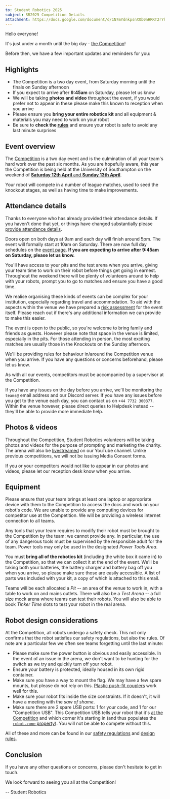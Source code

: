 ```yaml
---
to: Student Robotics 2025
subject: SR2025 Competition Details
attachment: https://docs.google.com/document/d/1N7mYdnkpsnXOb0nHRRT2rYhcLqEnq8EndQXVNaE884E/view, as a PDF
---
```


Hello everyone!

It's just under a month until the big day - [the Competition][competition-event-page]!

Before then, we have a few important updates and reminders for you:

## Highlights

- The Competition is a two day event, from Saturday morning until the finals on Sunday afternoon
- If you expect to arrive after **9:45am** on Saturday, please let us know
- We will be taking **photos and video** throughout the event, if you would prefer not to appear in these please make this known to reception when you arrive
- Please ensure you **bring your entire robotics kit** and all equipment & materials you may need to work on your robot
- Be sure to **check the [rules][rules]** and ensure your robot is safe to avoid any last minute surprises

## Event overview

The [Competition][programme-competition] is a two day event and is the culmination of all your team's hard work over the past six months.
As you are hopefully aware, this year the Competition is being held at the University of Southampton on the weekend of [**Saturday 12th April** and **Sunday 13th April**][competition-event-page].

Your robot will compete in a number of league matches, used to seed the knockout stages, as well as having time to make improvements.

## Attendance details

Thanks to everyone who has already provided their attendance details. If you haven't done that yet, or things have changed substantially please [provide attendance details][attendace-details].

Doors open on both days at 9am and each day will finish around 5pm. The event will formally start at 10am on Saturday. There are now full day schedules on the [event page][competition-event-page]. **If you are expecting to arrive after 9:45am on Saturday, please let us know.**

You'll have access to your pits and the test arena when you arrive, giving your team time to work on their robot before things get going in earnest.
Throughout the weekend there will be plenty of volunteers around to help with your robots, prompt you to go to matches and ensure you have a good time.

We realise organising these kinds of events can be complex for your institution, especially regarding travel and accommodation.
To aid with the aspects within the venue we have prepared a [risk assessment][competition-risk-assessment] for the event itself.
Please reach out if there's any additional information we can provide to make this easier.

The event is open to the public, so you're welcome to bring family and friends as guests. However please note that space in the venue is limited, especially in the pits.
For those attending in person, the most exciting matches are usually those in the Knockouts on the Sunday afternoon.

We'll be providing rules for behaviour in/around the Competition venue when you arrive. If you have any questions or concerns beforehand, please let us know.

As with all our events, competitors must be accompanied by a supervisor at the Competition.

If you have any issues on the day before you arrive, we'll be monitoring the `teams@` email address and our Discord server.
If you have any issues before you get to the venue each day, you can contact us on `+44 7732 300377`.
Within the venue however, please direct queries to Helpdesk instead -- they'll be able to provide more immediate help.

## Photos & videos

Throughout the Competition, Student Robotics volunteers will be taking photos and videos for the purpose of prompting and marketing the charity. The arena will also be [livestreamed][competition-event-page-livestream] on our YouTube channel. Unlike previous competitions, we will not be issuing Media Consent forms.

If you or your competitors would not like to appear in our photos and videos, please let our reception desk know when you arrive.

## Equipment

Please ensure that your team brings at least one laptop or appropriate device with them to the Competition to access the docs and work on your robot's code. We are unable to provide any computing devices for competitor use at the Competition. We will be providing a wireless internet connection to all teams.

Any tools that your team requires to modify their robot must be brought to the Competition by the team: we cannot provide any. In particular, the use of any dangerous tools must be supervised by the responsible adult for the team. Power tools may only be used in the designated _Power Tools Area_.

You must **bring all of the robotics kit** (including the white box it came in) to the Competition, so that we can collect it at the end of the event. We'll be taking both your batteries, the battery charger and battery bag off you when you arrive, so please make sure those are easily accessible. A list of parts was included with your kit, a copy of which is attached to this email.

Teams will be each allocated a _Pit_ -- an area of the venue to work in, with a table to work on and mains outlets. There will also be a _Test Arena_ -- a full size mock arena where teams can test their robots. You will also be able to book _Tinker Time_ slots to test your robot in the real arena.

## Robot design considerations

At the Competition, all robots undergo a safety check. This not only confirms that the robot satisfies our safety regulations, but also the rules. Of note are a particular few we often see teams forgetting until the last minute:

- Please make sure the power button is obvious and easily accessible. In the event of an issue in the arena, we don't want to be hunting for the switch as we try and quickly turn off your robot.
- Ensure your battery is protected, ideally housed in its own rigid container.
- Make sure you have a way to mount the flag. We may have a few spare mounts, but please do not rely on this. [Plastic push-fit couplers][push-fit-couplers] work well for this.
- Make sure your robot fits inside the size constraints. If it doesn't, it will have a meeting with the _saw of shame_.
- Make sure there are 2 spare USB ports: 1 for your code, and 1 for our "Competition USB". This Competition USB tells your robot that it's [at the Competition][competition-mode] and which corner it's starting in (and thus populates the [`robot.zone` property][robot-attributes]). You will not be able to compete without this.

All of these and more can be found in our [safety regulations][safety-regulations] and [design rules][design-rules].

## Conclusion

If you have any other questions or concerns, please don't hesitate to get in touch.

We look forward to seeing you all at the Competition!

-- Student Robotics

[programme-competition]: https://studentrobotics.org/docs/robots_101/programme_structure#competition
[rules]: https://studentrobotics.org/docs/rules/
[attendace-details]: https://forms.gle/TTWgDCKS2hWcEUSE8
[competition-event-page]: https://studentrobotics.org/events/sr2025/competition/
[competition-risk-assessment]: https://studentrobotics.org/resources/sr2025/risk-assessments/SR2025-Competition-Risk-Assessment.pdf
[competition-event-page-livestream]: https://studentrobotics.org/events/sr2025/competition/#livestream
[push-fit-couplers]: https://www.screwfix.com/p/jg-speedfit-plastic-push-fit-equal-tee-15mm/50422
[competition-mode]: https://studentrobotics.org/docs/programming/robot_api/comp_mode
[robot-attributes]: https://studentrobotics.org/docs/programming/robot_api/#other-robot-attributes
[safety-regulations]: https://studentrobotics.org/docs/resources/2025/rulebook.html#safety-regulations
[design-rules]: https://studentrobotics.org/docs/resources/2025/rulebook.html#design-rules

